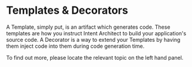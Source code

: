 # Templates & Decorators

A Template, simply put, is an artifact which generates code. These templates are how you instruct Intent Architect to build your application's source code.
A Decorator is a way to extend your Templates by having them inject code into them during code generation time.

To find out more, please locate the relevant topic on the left hand panel.